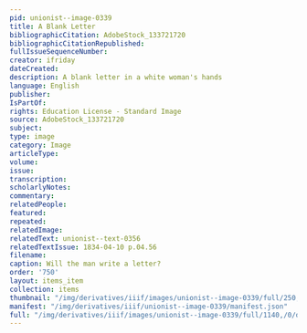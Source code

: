 ```yaml
---
pid: unionist--image-0339
title: A Blank Letter
bibliographicCitation: AdobeStock_133721720
bibliographicCitationRepublished: 
fullIssueSequenceNumber: 
creator: ifriday
dateCreated: 
description: A blank letter in a white woman's hands
language: English
publisher: 
IsPartOf: 
rights: Education License - Standard Image
source: AdobeStock_133721720
subject: 
type: image
category: Image
articleType: 
volume: 
issue: 
transcription: 
scholarlyNotes: 
commentary: 
relatedPeople: 
featured: 
repeated: 
relatedImage: 
relatedText: unionist--text-0356
relatedTextIssue: 1834-04-10 p.04.56
filename: 
caption: Will the man write a letter?
order: '750'
layout: items_item
collection: items
thumbnail: "/img/derivatives/iiif/images/unionist--image-0339/full/250,/0/default.jpg"
manifest: "/img/derivatives/iiif/unionist--image-0339/manifest.json"
full: "/img/derivatives/iiif/images/unionist--image-0339/full/1140,/0/default.jpg"
---
```

